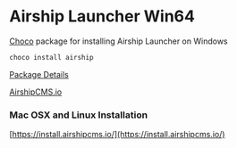 # Airship Launcher Win64

[Choco](https://chocolatey.org) package for installing Airship Launcher on Windows

```sh
choco install airship
```

[Package Details](https://chocolatey.org/packages/airship)

[AirshipCMS.io](https://airshipcms.io)

### Mac OSX and Linux Installation

[https://install.airshipcms.io/](https://install.airshipcms.io/)

